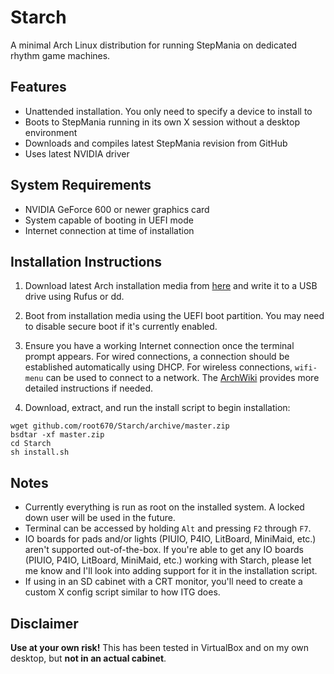 # Starch

A minimal Arch Linux distribution for running StepMania on dedicated rhythm game
machines.

## Features

* Unattended installation. You only need to specify a device to install to
* Boots to StepMania running in its own X session without a desktop environment
* Downloads and compiles latest StepMania revision from GitHub
* Uses latest NVIDIA driver

## System Requirements

* NVIDIA GeForce 600 or newer graphics card
* System capable of booting in UEFI mode
* Internet connection at time of installation

## Installation Instructions

1. Download latest Arch installation media from
   [here](https://www.archlinux.org/download/) and write it to a USB drive using
   Rufus or dd.

2. Boot from installation media using the UEFI boot partition. You may need to
   disable secure boot if it's currently enabled.

3. Ensure you have a working Internet connection once the terminal prompt
   appears. For wired connections, a connection should be established
   automatically using DHCP. For wireless connections, `wifi-menu` can be used
   to connect to a network. The
   [ArchWiki](https://wiki.archlinux.org/index.php/Network_configuration)
   provides more detailed instructions if needed.

4. Download, extract, and run the install script to begin installation:

```
wget github.com/root670/Starch/archive/master.zip
bsdtar -xf master.zip
cd Starch
sh install.sh
```

## Notes

* Currently everything is run as root on the installed system. A locked down
  user will be used in the future.
* Terminal can be accessed by holding `Alt` and pressing `F2` through `F7`.
* IO boards for pads and/or lights (PIUIO, P4IO, LitBoard, MiniMaid, etc.)
  aren't supported out-of-the-box. If you're able to get any IO boards (PIUIO,
  P4IO, LitBoard, MiniMaid, etc.) working with Starch, please let me know and
  I'll look into adding support for it in the installation script.
* If using in an SD cabinet with a CRT monitor, you'll need to create a custom X
  config script similar to how ITG does.

## Disclaimer

**Use at your own risk!** This has been tested in VirtualBox and on my own
desktop, but **not in an actual cabinet**.